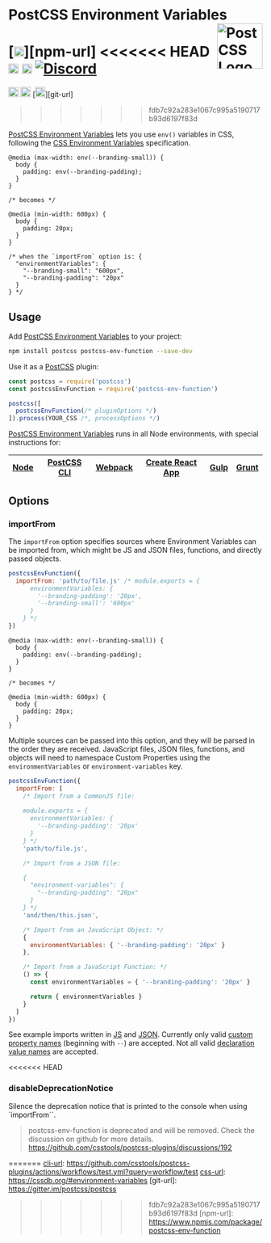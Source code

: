 # PostCSS Environment Variables [<img src="https://postcss.github.io/postcss/logo.svg" alt="PostCSS Logo" width="90" height="90" align="right">][postcss]

[<img alt="NPM Version" src="https://img.shields.io/npm/v/postcss-env-function.svg" height="20">][npm-url]
<<<<<<< HEAD
[<img alt="CSS Standard Status" src="https://cssdb.org/images/badges/environment-variables.svg" height="20">][css-url]
[<img alt="Build Status" src="https://github.com/csstools/postcss-plugins/actions/workflows/test.yml/badge.svg" height="20">][cli-url]
[<img alt="Discord" src="https://shields.io/badge/Discord-5865F2?logo=discord&logoColor=white">][discord]
=======
[<img alt="CSS Standard Status" src="https://cssdb.org/badge/environment-variables.svg" height="20">][css-url]
[<img alt="Build Status" src="https://github.com/csstools/postcss-plugins/actions/workflows/test.yml/badge.svg" height="20">][cli-url]
[<img alt="Support Chat" src="https://img.shields.io/badge/support-chat-blue.svg" height="20">][git-url]
>>>>>>> fdb7c92a283e1067c995a5190717b93d6197f83d

[PostCSS Environment Variables] lets you use `env()` variables in CSS, following the [CSS Environment Variables] specification.

```pcss
@media (max-width: env(--branding-small)) {
  body {
    padding: env(--branding-padding);
  }
}

/* becomes */

@media (min-width: 600px) {
  body {
    padding: 20px;
  }
}

/* when the `importFrom` option is: {
  "environmentVariables": {
    "--branding-small": "600px",
    "--branding-padding": "20px"
  }
} */
```

## Usage

Add [PostCSS Environment Variables] to your project:

```bash
npm install postcss postcss-env-function --save-dev
```

Use it as a [PostCSS] plugin:

```js
const postcss = require('postcss')
const postcssEnvFunction = require('postcss-env-function')

postcss([
  postcssEnvFunction(/* pluginOptions */)
]).process(YOUR_CSS /*, processOptions */)
```

[PostCSS Environment Variables] runs in all Node environments, with special instructions for:

| [Node](INSTALL.md#node) | [PostCSS CLI](INSTALL.md#postcss-cli) | [Webpack](INSTALL.md#webpack) | [Create React App](INSTALL.md#create-react-app) | [Gulp](INSTALL.md#gulp) | [Grunt](INSTALL.md#grunt) |
| --- | --- | --- | --- | --- | --- |

## Options

### importFrom

The `importFrom` option specifies sources where Environment Variables can be imported from, which might be JS and JSON files, functions, and directly passed objects.

```js
postcssEnvFunction({
  importFrom: 'path/to/file.js' /* module.exports = {
      environmentVariables: {
        '--branding-padding': '20px',
        '--branding-small': '600px'
      }
    } */
})
```

```pcss
@media (max-width: env(--branding-small)) {
  body {
    padding: env(--branding-padding);
  }
}

/* becomes */

@media (min-width: 600px) {
  body {
    padding: 20px;
  }
}
```

Multiple sources can be passed into this option, and they will be parsed in the order they are received. JavaScript files, JSON files, functions, and objects will need to namespace Custom Properties using the `environmentVariables` or `environment-variables` key.

```js
postcssEnvFunction({
  importFrom: [
    /* Import from a CommonJS file:
    
    module.exports = {
      environmentVariables: {
        '--branding-padding': '20px'
      }
    } */
    'path/to/file.js',

    /* Import from a JSON file:

    {
      "environment-variables": {
        "--branding-padding": "20px"
      }
    } */
    'and/then/this.json',

    /* Import from an JavaScript Object: */
    {
      environmentVariables: { '--branding-padding': '20px' }
    },

    /* Import from a JavaScript Function: */
    () => {
      const environmentVariables = { '--branding-padding': '20px' }

      return { environmentVariables }
    }
  ]
})
```

See example imports written in [JS](test/import-variables.js) and [JSON](test/import-variables.json).
Currently only valid [custom property names] (beginning with `--`) are accepted.
Not all valid [declaration value names] are accepted.

<<<<<<< HEAD
### disableDeprecationNotice

Silence the deprecation notice that is printed to the console when using `importFrom``.

> postcss-env-function is deprecated and will be removed.
> Check the discussion on github for more details. https://github.com/csstools/postcss-plugins/discussions/192

[cli-url]: https://github.com/csstools/postcss-plugins/actions/workflows/test.yml?query=workflow/test
[css-url]: https://cssdb.org/#environment-variables
[discord]: https://discord.gg/bUadyRwkJS
=======
[cli-url]: https://github.com/csstools/postcss-plugins/actions/workflows/test.yml?query=workflow/test
[css-url]: https://cssdb.org/#environment-variables
[git-url]: https://gitter.im/postcss/postcss
>>>>>>> fdb7c92a283e1067c995a5190717b93d6197f83d
[npm-url]: https://www.npmjs.com/package/postcss-env-function

[CSS Environment Variables]: https://drafts.csswg.org/css-env-1/
[PostCSS]: https://github.com/postcss/postcss
[PostCSS Environment Variables]: https://github.com/csstools/postcss-plugins/tree/main/plugins/postcss-env-function

[custom property names]: https://drafts.csswg.org/css-variables-1/#typedef-custom-property-name
[declaration value names]: https://drafts.csswg.org/css-syntax-3/#typedef-declaration-value
